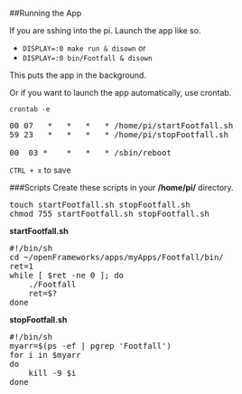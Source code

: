 ##Running the App

If you are sshing into the pi.
Launch the app like so.

* ```DISPLAY=:0 make run & disown```
or
* ```DISPLAY=:0 bin/Footfall & disown```

This puts the app in the background.

Or if you want to launch the app automatically, use crontab.

```crontab -e ```

<pre>
00 07	*	*	*	* /home/pi/startFootfall.sh
59 23	*	*	*	* /home/pi/stopFootfall.sh

00	03 *	*	*	* /sbin/reboot
</pre>

``CTRL + x`` to save

###Scripts
Create these scripts in your **/home/pi/** directory.

<pre>touch startFootfall.sh stopFootfall.sh
chmod 755 startFootfall.sh stopFootfall.sh
</pre>

**startFootfall.sh**
<pre>#!/bin/sh
cd ~/openFrameworks/apps/myApps/Footfall/bin/ 
ret=1
while [ $ret -ne 0 ]; do
    ./Footfall
    ret=$?
done
</pre>

**stopFootfall.sh**
<pre>#!/bin/sh
myarr=$(ps -ef | pgrep 'Footfall')
for i in $myarr
do 
	kill -9 $i
done
</pre>